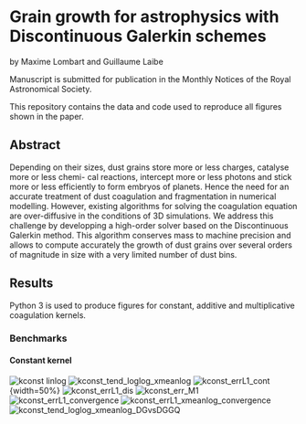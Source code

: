 # Grain growth for astrophysics with Discontinuous Galerkin schemes
by Maxime Lombart and Guillaume Laibe

Manuscript is submitted for publication in the Monthly Notices of the Royal Astronomical Society.

This repository contains the data and code used to reproduce all figures shown in the paper.

## Abstract
Depending on their sizes, dust grains store more or less charges, catalyse more or less chemi- cal reactions, intercept more or less photons and stick more or less efficiently to form embryos of planets. Hence the need for an accurate treatment of dust coagulation and fragmentation in numerical modelling. However, existing algorithms for solving the coagulation equation are over-diffusive in the conditions of 3D simulations. We address this challenge by developping a high-order solver based on the Discontinuous Galerkin method. This algorithm conserves mass to machine precision and allows to compute accurately the growth of dust grains over several orders of magnitude in size with a very limited number of dust bins.

## Results
Python 3 is used to produce figures for constant, additive and multiplicative coagulation kernels.

### Benchmarks
#### Constant kernel
![kconst linlog](./kconst/plots/kconst_linlog.png)
![kconst_tend_loglog_xmeanlog](./kconst/plots/kconst_tend_loglog_xmeanlog.png)
![kconst_errL1_cont](./kconst/plots/kconst_errL1cont.png){width=50%}
![kconst_errL1_dis](./kconst/plots/kconst_errL1dis.png)
![kconst_err_M1](./kconst/plots/kconst_err_M1.png)
![kconst_errL1_convergence](./kconst/plots/kconst_errL1_convergence.png)
![kconst_errL1_xmeanlog_convergence](./kconst/plots/kconst_errL1_xmeanlog_convergence.png)
![kconst_tend_loglog_xmeanlog_DGvsDGGQ](./kconst/plots/kconst_tend_loglog_xmeanlog_DGvsDGGQ.png)

